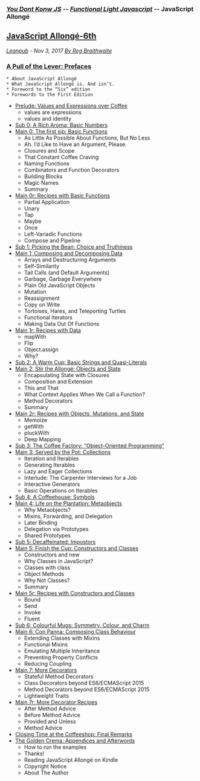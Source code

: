 ### [*You Dont Konw JS*](https://github.com/kiyounglee/You-Dont-Know-JS/blob/master/toc.md) -- [*Functional Light Javascript*](https://github.com/kiyounglee/Functional-Light-JS/blob/master/manuscript/toc.md) -- JavaScript Allongé 
## [JavaScript Allongé-6th]()
*[Leanpub](https://leanpub.com/javascriptallongesix/read#leanpub-auto-about-javascript-allong) - Nov 3, 2017 [By Reg Braithwaite](https://github.com/raganwald)*
### [A Pull of the Lever: Prefaces](markdown/book_1_preface.md)   
    * About JavaScript Allongé   
    * What JavaScript Allongé is. And isn’t.   
    * Foreword to the “Six” edition   
    * Forewords to the First Edition   
* [Prelude: Values and Expressions over Coffee](markdown/book_2_prelude.md)   
    * values are expressions   
    * values and identity   
* [Sub 0: A Rich Aroma: Basic Numbers](markdown/sub_0_numbers.md)   
* [Main 0: The first sip: Basic Functions](markdown/main_0_functions.md)   
    * As Little As Possible About Functions, But No Less   
    * Ah. I’d Like to Have an Argument, Please.   
    * Closures and Scope   
    * That Constant Coffee Craving   
    * Naming Functions   
    * Combinators and Function Decorators   
    * Building Blocks   
    * Magic Names   
    * Summary   
* [Main 0r: Recipes with Basic Functions](markdown/main_0r_functions.md)   
   * Partial Application   
   * Unary   
   * Tap   
   * Maybe   
   * Once   
   * Left-Variadic Functions   
   * Compose and Pipeline   
* [Sub 1: Picking the Bean: Choice and Truthiness](markdown/sub_1_choice.md)   
* [Main 1: Composing and Decomposing Data](markdown/main_1_Composing.md)   
   * Arrays and Destructuring Arguments   
   * Self-Similarity   
   * Tail Calls (and Default Arguments)   
   * Garbage, Garbage Everywhere   
   * Plain Old JavaScript Objects   
   * Mutation   
   * Reassignment   
   * Copy on Write   
   * Tortoises, Hares, and Teleporting Turtles   
   * Functional Iterators   
   * Making Data Out Of Functions   
* [Main 1r: Recipes with Data](markdown/main_1r_Composing.md)   
   * mapWith   
   * Flip   
   * Object.assign   
   * Why?   
* [Sub 2: A Warm Cup: Basic Strings and Quasi-Literals](markdown/sub_2_strings.md)   
* [Main 2: Stir the Allongé: Objects and State](markdown/main_2_objects.md)   
   * Encapsulating State with Closures   
   * Composition and Extension   
   * This and That   
   * What Context Applies When We Call a Function?   
   * Method Decorators   
   * Summary   
* [Main 2r: Recipes with Objects, Mutations, and State](markdown/main_2r_objects.md)   
   * Memoize   
   * getWith   
   * pluckWith   
   * Deep Mapping   
* [Sub 3: The Coffee Factory: “Object-Oriented Programming”](markdown/sub_3_oop.md)   
* [Main 3: Served by the Pot: Collections](markdown/main_3_collections.md)   
   * Iteration and Iterables   
   * Generating Iterables   
   * Lazy and Eager Collections   
   * Interlude: The Carpenter Interviews for a Job   
   * Interactive Generators   
   * Basic Operations on Iterables   
* [Sub 4: A Coffeehouse: Symbols](markdown/sub_4_symbols.md)   
* [Main 4: Life on the Plantation: Metaobjects](markdown/main_4_metaobjects.md)   
   * Why Metaobjects?   
   * Mixins, Forwarding, and Delegation      
   * Later Binding    
   * Delegation via Prototypes   
   * Shared Prototypes   
* [Sub 5: Decaffeinated: Impostors](markdown/sub_5_impostors.md)   
* [Main 5: Finish the Cup: Constructors and Classes](markdown/main_5_constructors.md)   
   * Constructors and new   
   * Why Classes in JavaScript?   
   * Classes with class   
   * Object Methods   
   * Why Not Classes?   
   * Summary   
* [Main 5r: Recipes with Constructors and Classes](markdown/main_5r_constructors.md)   
   * Bound   
   * Send   
   * Invoke   
   * Fluent   
* [Sub 6: Colourful Mugs: Symmetry, Colour, and Charm](markdown/sub_6_colours.md)   
* [Main 6: Con Panna: Composing Class Behaviour](markdown/main_6_classes.md)   
   * Extending Classes with Mixins   
   * Functional Mixins   
   * Emulating Multiple Inheritance   
   * Preventing Property Conflicts   
   * Reducing Coupling   
* [Main 7: More Decorators](markdown/main_7_dedorators.md)   
   * Stateful Method Decorators   
   * Class Decorators beyond ES6/ECMAScript 2015   
   * Method Decorators beyond ES6/ECMAScript 2015   
   * Lightweight Traits   
* [Main 7r: More Decorator Recipes](markdown/main_7r_dedorators.md)   
   * After Method Advice   
   * Before Method Advice   
   * Provided and Unless   
   * Method Advice   
* [Closing Time at the Coffeeshop: Final Remarks](markdown/book_3_closing-time.md)   
* [The Golden Crema: Appendices and Afterwords](markdown/book_4_appendices.md)   
   * How to run the examples   
   * Thanks!   
   * Reading JavaScript Allongé on Kindle   
   * Copyright Notice   
   * About The Author   
